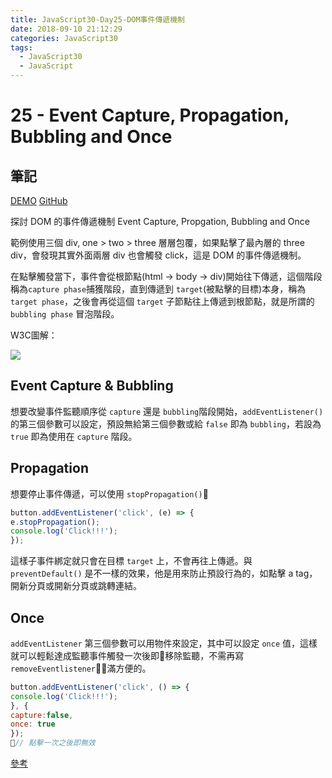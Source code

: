 ```yaml
---
title: JavaScript30-Day25-DOM事件傳遞機制
date: 2018-09-10 21:12:29
categories: JavaScript30
tags:
  - JavaScript30
  - JavaScript
---
```

# 25 - Event Capture, Propagation, Bubbling and Once

## 筆記

[DEMO](https://weiyuan1993.github.io/JavaScript30/25-Event-Capture-Propagation-Bubbling-and-Once)
[GitHub](https://github.com/weiyuan1993/JavaScript30/tree/master/25-Event-Capture-Propagation-Bubbling-and-Once)

探討 DOM 的事件傳遞機制 Event Capture, Propgation, Bubbling and Once

<!--more-->

範例使用三個 div, one > two > three 層層包覆，如果點擊了最內層的 three div，會發現其實外面兩層 div 也會觸發 click，這是 DOM 的事件傳遞機制。

在點擊觸發當下，事件會從根節點(html -> body -> div)開始往下傳遞，這個階段稱為`capture phase`捕獲階段，直到傳遞到 `target`(被點擊的目標)本身，稱為 `target phase`，之後會再從這個 `target` 子節點往上傳遞到根節點，就是所謂的 `bubbling phase` 冒泡階段。

W3C圖解：

![](https://www.w3.org/TR/DOM-Level-3-Events/images/eventflow.svg)

## Event Capture & Bubbling

想要改變事件監聽順序從 `capture` 還是 `bubbling`階段開始，`addEventListener()` 的第三個參數可以設定，預設無給第三個參數或給 `false` 即為 `bubbling`，若設為 `true` 即為使用在 `capture` 階段。

## Propagation
想要停止事件傳遞，可以使用 `stopPropagation()`
```javascript
button.addEventListener('click', (e) => {
e.stopPropagation();
console.log('Click!!!');
});
```
這樣子事件綁定就只會在目標 `target` 上，不會再往上傳遞。與 `preventDefault()` 是不一樣的效果，他是用來防止預設行為的，如點擊 a tag，開新分頁或開新分頁或跳轉連結。


## Once

`addEventListener` 第三個參數可以用物件來設定，其中可以設定 `once` 值，這樣就可以輕鬆達成監聽事件觸發一次後即移除監聽，不需再寫 `removeEventlistener`，滿方便的。

```javascript
button.addEventListener('click', () => {
console.log('Click!!!');
}, {
capture:false,
once: true
});
// 點擊一次之後即無效
```

[參考](https://blog.techbridge.cc/2017/07/15/javascript-event-propagation/)